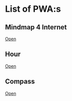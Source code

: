 # List of PWA:s

## Mindmap 4 Internet
[Open](http://lborgman.github.io/mm4i)

## Hour
[Open](http://lborgman.github.io/hour/hour.html)

## Compass
[Open][def]



[def]: http://lborgman.github.io/compass/compass.html